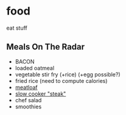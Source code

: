 # food
eat stuff

## Meals On The Radar

- BACON
- loaded oatmeal
- vegetable stir fry (+rice) (+egg possible?)
- fried rice (need to compute calories)
- [meatloaf](https://www.allrecipes.com/recipe/25203/brown-sugar-meatloaf/)
- [slow cooker "steak"](https://www.allrecipes.com/recipe/73124/slow-cooker-salisbury-steak/)
- chef salad
- smoothies
